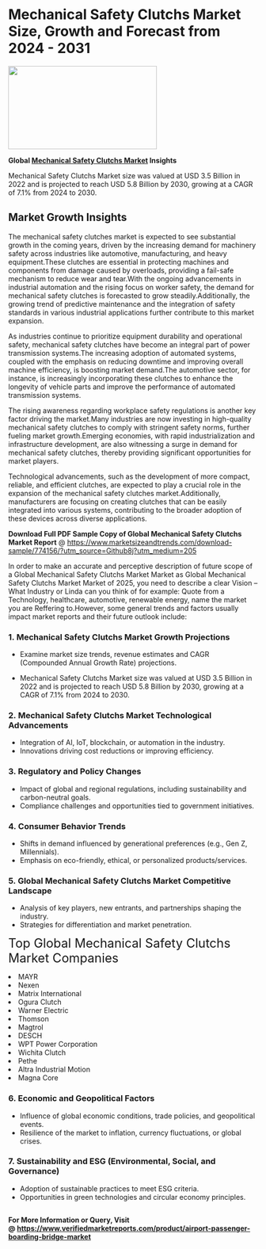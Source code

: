 <H1>Mechanical Safety Clutchs Market Size, Growth and Forecast from 2024 - 2031</H1><img class="aligncenter size-medium wp-image-584254" src="https://thirdeyenews.in/wp-content/uploads/2024/09/Global-Market-Research-300x168.jpeg" alt="" width="300" height="168" /><p><strong>Global&nbsp;<a href="https://www.marketsizeandtrends.com/download-sample/774156/?utm_source=Github8j?utm_medium=205">Mechanical Safety Clutchs Market</a> Insights</strong></p><p>Mechanical Safety Clutchs Market size was valued at USD 3.5 Billion in 2022 and is projected to reach USD 5.8 Billion by 2030, growing at a CAGR of 7.1% from 2024 to 2030.</p><p><h2>Market Growth Insights</h2> <p>The mechanical safety clutches market is expected to see substantial growth in the coming years, driven by the increasing demand for machinery safety across industries like automotive, manufacturing, and heavy equipment.These clutches are essential in protecting machines and components from damage caused by overloads, providing a fail-safe mechanism to reduce wear and tear.With the ongoing advancements in industrial automation and the rising focus on worker safety, the demand for mechanical safety clutches is forecasted to grow steadily.Additionally, the growing trend of predictive maintenance and the integration of safety standards in various industrial applications further contribute to this market expansion.</p> <p>As industries continue to prioritize equipment durability and operational safety, mechanical safety clutches have become an integral part of power transmission systems.The increasing adoption of automated systems, coupled with the emphasis on reducing downtime and improving overall machine efficiency, is boosting market demand.The automotive sector, for instance, is increasingly incorporating these clutches to enhance the longevity of vehicle parts and improve the performance of automated transmission systems.</p> <p>The rising awareness regarding workplace safety regulations is another key factor driving the market.Many industries are now investing in high-quality mechanical safety clutches to comply with stringent safety norms, further fueling market growth.Emerging economies, with rapid industrialization and infrastructure development, are also witnessing a surge in demand for mechanical safety clutches, thereby providing significant opportunities for market players.</p> <p>Technological advancements, such as the development of more compact, reliable, and efficient clutches, are expected to play a crucial role in the expansion of the mechanical safety clutches market.Additionally, manufacturers are focusing on creating clutches that can be easily integrated into various systems, contributing to the broader adoption of these devices across diverse applications.</p> <p><span class=""><strong>Download Full PDF Sample Copy of Global Mechanical Safety Clutchs Market Report</strong> @ <a href="https://www.marketsizeandtrends.com/download-sample/774156/?utm_source=Github8j?utm_medium=205" target="_blank">https://www.marketsizeandtrends.com/download-sample/774156/?utm_source=Github8j?utm_medium=205</a></span></p><p>In order to make an accurate and perceptive description of future scope of a Global&nbsp;Mechanical Safety Clutchs Market Market as Global&nbsp;Mechanical Safety Clutchs Market Market of 2025, you need to describe a clear Vision &ndash; What Industry or Linda can you think of for example: Quote from a Technology, healthcare, automotive, renewable energy, name the market you are Reffering to.However, some general trends and factors usually impact market reports and their future outlook include:</p><h3>1.&nbsp;<strong>Mechanical Safety Clutchs Market Growth Projections</strong></h3><ul><li>Examine market size trends, revenue estimates and CAGR (Compounded Annual Growth Rate) projections.</li><li><p>Mechanical Safety Clutchs Market size was valued at USD 3.5 Billion in 2022 and is projected to reach USD 5.8 Billion by 2030, growing at a CAGR of 7.1% from 2024 to 2030.</p></li></ul><h3>2.&nbsp;<strong>Mechanical Safety Clutchs Market Technological Advancements</strong></h3><ul><li>Integration of AI, IoT, blockchain, or automation in the industry.</li><li>Innovations driving cost reductions or improving efficiency.</li></ul><h3>3.&nbsp;<strong>Regulatory and Policy Changes</strong></h3><ul><li>Impact of global and regional regulations, including sustainability and carbon-neutral goals.</li><li>Compliance challenges and opportunities tied to government initiatives.</li></ul><h3>4.&nbsp;<strong>Consumer Behavior Trends</strong></h3><ul><li>Shifts in demand influenced by generational preferences (e.g., Gen Z, Millennials).</li><li>Emphasis on eco-friendly, ethical, or personalized products/services.</li></ul><h3>5.&nbsp;<strong>Global Mechanical Safety Clutchs Market Competitive Landscape</strong></h3><ul><li>Analysis of key players, new entrants, and partnerships shaping the industry.</li><li>Strategies for differentiation and market penetration.</li></ul><p data-pm-slice="1 1 []"><span style="color: inherit; font-family: inherit; font-size: 25px;">Top Global Mechanical Safety Clutchs Market Companies</span></p><div class="" data-test-id=""><p><li>MAYR</li><li> Nexen</li><li> Matrix International</li><li> Ogura Clutch</li><li> Warner Electric</li><li> Thomson</li><li> Magtrol</li><li> DESCH</li><li> WPT Power Corporation</li><li> Wichita Clutch</li><li> Pethe</li><li> Altra Industrial Motion</li><li> Magna Core</li></p></div><h3>6.&nbsp;<strong>Economic and Geopolitical Factors</strong></h3><ul><li>Influence of global economic conditions, trade policies, and geopolitical events.</li><li>Resilience of the market to inflation, currency fluctuations, or global crises.</li></ul><h3>7.&nbsp;<strong>Sustainability and ESG (Environmental, Social, and Governance)</strong></h3><ul><li>Adoption of sustainable practices to meet ESG criteria.</li><li>Opportunities in green technologies and circular economy principles.</li></ul><h2><strong style="font-size: 14px;">For More Information or Query, Visit @&nbsp;</strong><a style="background-color: #ffffff; font-size: 14px;" href="https://www.marketsizeandtrends.com/report/mechanical-safety-clutchs-market/" target="_blank">https://www.verifiedmarketreports.com/product/airport-passenger-boarding-bridge-market</a></h2>